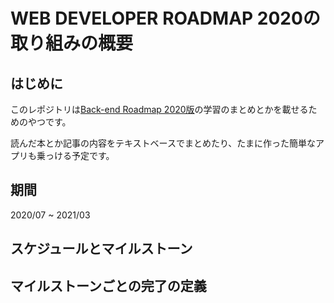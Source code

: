 # WEB DEVELOPER ROADMAP 2020の取り組みの概要
## はじめに
このレポジトリは[Back-end Roadmap 2020版](https://roadmap.sh/backend)の学習のまとめとかを載せるためのやつです。

読んだ本とか記事の内容をテキストベースでまとめたり、たまに作った簡単なアプリも乗っける予定です。

## 期間
2020/07 ~ 2021/03
## スケジュールとマイルストーン
## マイルストーンごとの完了の定義
